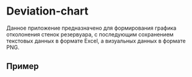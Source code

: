 # Deviation-chart

Данное приложение предназначено для формирования графика отколонения стенок резервуара, с последующим сохранением текстовых данных в формате Excel, а визуальных данных в формате PNG.

## Пример
